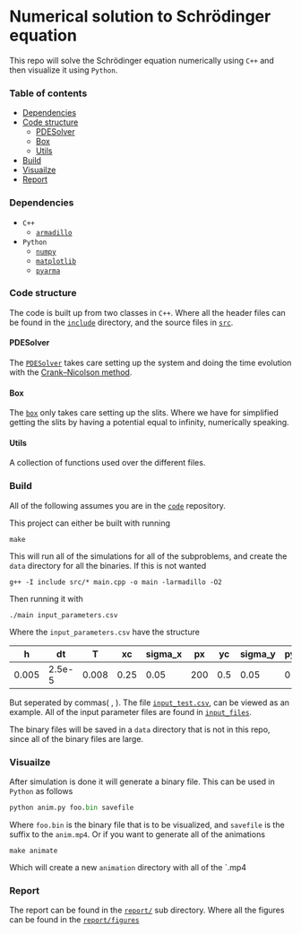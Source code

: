 # Numerical solution to Schrödinger equation

This repo will solve the Schrödinger equation numerically using `C++` and then visualize it using `Python`. 

### Table of contents
- [Dependencies](#dependencies)
- [Code structure](#code-structure)
  - [PDESolver](#pdesolver)
  - [Box](#box)
  - [Utils](#utils)
- [Build](#build)
- [Visuailze](#visuailze)
- [Report](#report)

### Dependencies

- `C++`
  - [`armadillo`](https://arma.sourceforge.net/)
- `Python`
  - [`numpy`](https://numpy.org/)
  - [`matplotlib`](https://matplotlib.org/)
  - [`pyarma`](https://pyarma.sourceforge.io/)

### Code structure
The code is built up from two classes in `C++`. Where all the header files can be found in the [`include`](code/include/) directory, and the source files in [`src`](code/src/).

#### PDESolver
The [`PDESolver`](code/PDESolver.cpp) takes care setting up the system and doing the time evolution with the [Crank–Nicolson method](https://en.wikipedia.org/wiki/Crank%E2%80%93Nicolson_method). 

#### Box
The [`box`](code/box.cpp) only takes care setting up the slits. Where we have for simplified getting the slits by having a potential equal to infinity, numerically speaking. 

#### Utils
A collection of functions used over the different files.

### Build
All of the following assumes you are in the [`code`](code/) repository.


This project can either be built with running

```Shell
make
```
This will run all of the simulations for all of the subproblems, and create the `data` directory for all the binaries. 
If this is not wanted

```Shell
g++ -I include src/* main.cpp -o main -larmadillo -O2
```

Then running it with

```Shell
./main input_parameters.csv
```

Where the `input_parameters.csv` have the structure

h      |       dt  |       T  |       xc  |     sigma_x  |   px      |    yc  |     sigma_y  |   py    |    v0     |     slit  |
-------|-----------|----------|-----------|--------------|-----------|--------|--------------|---------|-----------|-----------|
0.005  |   2.5e-5  |   0.008  |   0.25    |   0.05       |      200  |   0.5  |    0.05      |      0  |     1e10  |   2       |

But seperated by commas( , ). The file [`input_test.csv`](code/input_test.csv), can be viewed as an example. All of the input parameter files are found in [`input_files`](code/input_files/). 

The binary files will be saved in a `data` directory that is not in this repo, since all of the binary files are large.


### Visuailze
After simulation is done it will generate a binary file. This can be used in `Python` as follows

```Python
python anim.py foo.bin savefile
```

Where `foo.bin` is the binary file that is to be visualized, and `savefile` is the suffix to the `anim.mp4`. Or if you want to generate all of the animations

```Shell
make animate
```

Which will create a new `animation` directory with all of the `.mp4

### Report
The report can be found in the [`report/`](report/) sub directory. Where all the figures can be found in the [`report/figures`](report/figures/)
